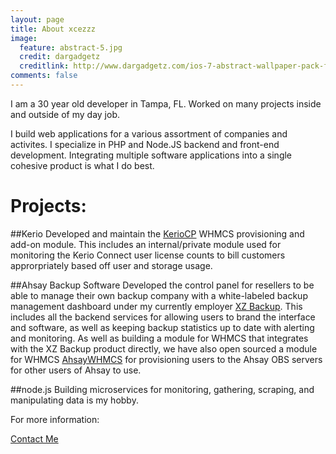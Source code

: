 ```yaml
---
layout: page
title: About xcezzz
image:
  feature: abstract-5.jpg
  credit: dargadgetz
  creditlink: http://www.dargadgetz.com/ios-7-abstract-wallpaper-pack-for-iphone-5-and-ipod-touch-retina/
comments: false
---
```


I am a 30 year old developer in Tampa, FL. Worked on many projects inside and outside of my day job. 

I build web applications for a various assortment of companies and activites. I specialize in PHP and Node.JS backend and front-end development. Integrating multiple software applications into a single cohesive product is what I do best. 	

# Projects:


##Kerio
Developed and maintain the [KerioCP](http://www.keriocp.com) WHMCS provisioning and add-on module. 
This includes an internal/private module used for monitoring the Kerio Connect user license counts to bill customers approrpriately based off user and storage usage.


##Ahsay Backup Software
Developed the control panel for resellers to be able to manage their own backup company with a white-labeled backup management dashboard under my currently employer [XZ Backup](http://www.xzbackup.com).  This includes all the backend services for allowing users to brand the interface and software, as well as keeping backup statistics up to date with alerting and monitoring. As well as building a module for WHMCS that integrates with the XZ Backup product directly, we have also open sourced a module for WHMCS [AhsayWHMCS](http://xzbackup.github.io/AhsayWHMCS/) for provisioning users to the Ahsay OBS servers for other users of Ahsay to use.


##node.js
Building microservices for monitoring, gathering, scraping, and manipulating data is my hobby.

For more information: 

<div markdown="0">
	<a href="mailto:{{ site.owner.email }}" class="btn btn-info"><i class="fa fa-fw fa-envelope"></i> Contact Me </a>
</div>
